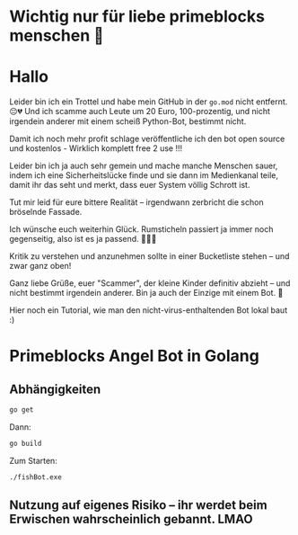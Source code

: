 # Wichtig nur für liebe primeblocks menschen 🥰

# Hallo

Leider bin ich ein Trottel und habe mein GitHub in der `go.mod` nicht entfernt. 😔💔
Und ich scamme auch Leute um 20 Euro, 100-prozentig, und nicht irgendein anderer mit einem scheiß Python-Bot, bestimmt nicht.

Damit ich noch mehr profit schlage veröffentliche ich den bot open source und kostenlos - Wirklich komplett free 2 use !!!

Leider bin ich ja auch sehr gemein und mache manche Menschen sauer, indem ich eine Sicherheitslücke finde und sie dann im Medienkanal teile, damit ihr das seht und merkt, dass euer System völlig Schrott ist.

Tut mir leid für eure bittere Realität – irgendwann zerbricht die schon bröselnde Fassade.

Ich wünsche euch weiterhin Glück. Rumsticheln passiert ja immer noch gegenseitig, also ist es ja passend. 🥰🥰🥰

Kritik zu verstehen und anzunehmen sollte in einer Bucketliste stehen – und zwar ganz oben!

Ganz liebe Grüße, euer "Scammer", der kleine Kinder definitiv abzieht – und nicht bestimmt irgendein anderer. Bin ja auch der Einzige mit einem Bot. 🥰

Hier noch ein Tutorial, wie man den nicht-virus-enthaltenden Bot lokal baut :)

# Primeblocks Angel Bot in Golang

## Abhängigkeiten

```sh
go get
```

Dann:

```sh
go build
```

Zum Starten:

```sh
./fishBot.exe
```

## Nutzung auf eigenes Risiko – ihr werdet beim Erwischen wahrscheinlich gebannt. LMAO
